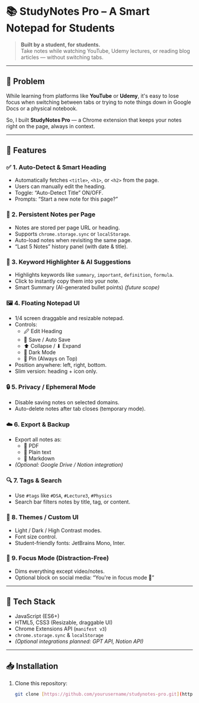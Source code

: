 # 📚 StudyNotes Pro – A Smart Notepad for Students

> **Built by a student, for students.**  
> Take notes while watching YouTube, Udemy lectures, or reading blog articles — without switching tabs.

---

## 🎯 Problem

While learning from platforms like **YouTube** or **Udemy**, it's easy to lose focus when switching between tabs or trying to note things down in Google Docs or a physical notebook.

So, I built **StudyNotes Pro** — a Chrome extension that keeps your notes right on the page, always in context.

---

## 🚀 Features

### ✅ 1. Auto-Detect & Smart Heading
- Automatically fetches `<title>`, `<h1>`, or `<h2>` from the page.
- Users can manually edit the heading.
- Toggle: “Auto-Detect Title” ON/OFF.
- Prompts: “Start a new note for this page?”

### 📝 2. Persistent Notes per Page
- Notes are stored per page URL or heading.
- Supports `chrome.storage.sync` or `localStorage`.
- Auto-load notes when revisiting the same page.
- “Last 5 Notes” history panel (with date & title).

### 🧠 3. Keyword Highlighter & AI Suggestions
- Highlights keywords like `summary`, `important`, `definition`, `formula`.
- Click to instantly copy them into your note.
- Smart Summary (AI-generated bullet points) *(future scope)*

### 🖼️ 4. Floating Notepad UI
- 1/4 screen draggable and resizable notepad.
- Controls:
  - 🖉 Edit Heading
  - 📁 Save / Auto Save
  - ⬆ Collapse / ⬇ Expand
  - 🌙 Dark Mode
  - 🔖 Pin (Always on Top)
- Position anywhere: left, right, bottom.
- Slim version: heading + icon only.

### 🔒 5. Privacy / Ephemeral Mode
- Disable saving notes on selected domains.
- Auto-delete notes after tab closes (temporary mode).

### ☁️ 6. Export & Backup
- Export all notes as:
  - 📄 PDF
  - 📜 Plain text
  - 🧠 Markdown
- *(Optional: Google Drive / Notion integration)*

### 🔍 7. Tags & Search
- Use `#tags` like `#DSA`, `#Lecture3`, `#Physics`
- Search bar filters notes by title, tag, or content.

### 🎨 8. Themes / Custom UI
- Light / Dark / High Contrast modes.
- Font size control.
- Student-friendly fonts: JetBrains Mono, Inter.

### 🚨 9. Focus Mode (Distraction-Free)
- Dims everything except video/notes.
- Optional block on social media: “You're in focus mode 🚫”

---

## 🔧 Tech Stack

- JavaScript (ES6+)
- HTML5, CSS3 (Resizable, draggable UI)
- Chrome Extensions API (`manifest v3`)
- `chrome.storage.sync` & `localStorage`
- *(Optional integrations planned: GPT API, Notion API)*

---

## 📥 Installation

1. Clone this repository:
   ```bash
   git clone [https://github.com/yourusername/studynotes-pro.git](https://github.com/Harshraj112/Notepad_Extension.git)

